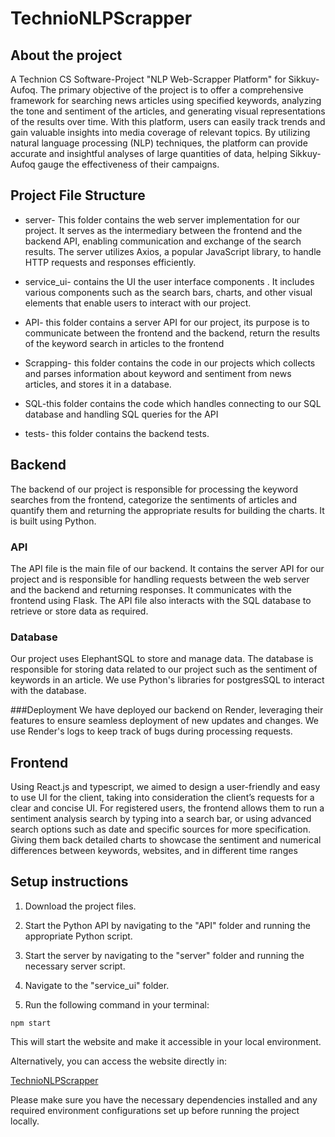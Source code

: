 # TechnioNLPScrapper

## About the project
A Technion CS Software-Project "NLP Web-Scrapper Platform" for Sikkuy-Aufoq.
The primary objective of the project is to offer a comprehensive 
framework for searching news articles using specified keywords,
analyzing the tone and sentiment of the articles, and 
generating visual representations of the results over time. 
With this platform, users can easily track trends and gain valuable insights
into media coverage of relevant topics. 
By utilizing natural language processing (NLP) techniques,
the platform can provide accurate and insightful analyses of large quantities of 
data, helping Sikkuy-Aufoq gauge the effectiveness of their campaigns.



## Project File Structure

* server- This folder contains the web server implementation
  for our project. 
  It serves as the intermediary between the frontend and the backend API,
  enabling communication and exchange of the search results.
  The server utilizes Axios, a popular JavaScript library,
  to handle HTTP requests and responses efficiently.
  

* service_ui- contains the UI the user interface components . 
  It includes various components such as the search bars, 
  charts, and other visual elements that enable users to 
  interact with our project.
  

* API- this folder contains a server API for our project, 
  its purpose is to communicate 
between the frontend and the backend, return the results
of the keyword search in articles to the frontend


* Scrapping- this folder contains the code in our projects 
  which collects and parses information about keyword and sentiment
  from news articles, and stores it in a database.


* SQL-this folder contains the code which handles connecting to our SQL database and
handling SQL queries for the API
  
* tests- this folder contains the backend tests.

## Backend

The backend of our project is responsible for processing the keyword searches 
from the frontend, categorize the sentiments of articles and quantify them
and returning the appropriate results for building the charts.
It is built using Python.


### API
The API file is the main file of our backend. 
It contains the server API for our project and is responsible 
for handling requests between the web server and the backend and returning responses.
It communicates with the frontend using 
Flask. The API file also interacts with the SQL database to 
retrieve or store data as required.

### Database
Our project uses ElephantSQL to store and manage data. 
The database is responsible for storing data related to our project such 
as the sentiment of keywords in an article. We use 
Python's libraries for postgresSQL to interact with the database.

###Deployment
We have deployed our backend on Render, leveraging their 
features to ensure seamless deployment of new updates and changes.
We use Render's logs to keep track of bugs during processing requests.

<!-- Add explanation for NLP when we add it-->

## Frontend
Using React.js and typescript, we aimed to design a 
user-friendly and easy to use UI for the client,
taking into consideration the client’s requests for a clear and concise UI.
For registered users, the frontend allows them to run
a sentiment analysis search by typing into a search bar,
or using advanced search options such as date and specific sources 
for more specification.
Giving them back detailed charts to showcase the 
sentiment and numerical differences between keywords,
websites, and in different time ranges

## Setup instructions

1. Download the project files.

2. Start the Python API by navigating to the "API" folder and running the appropriate Python script.

3. Start the server by navigating to the "server" folder and running the necessary server script.

4. Navigate to the "service_ui" folder.

5. Run the following command in your terminal:

`npm start`

This will start the website and make it accessible in your local environment.

Alternatively, you can access the website directly in:

[TechnioNLPScrapper](https://jouwana.github.io/TechnioNLPScrapper/)


Please make sure you have the necessary dependencies installed and any required environment configurations set up before running the project locally.